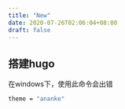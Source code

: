 ```yaml
---
title: "New"
date: 2020-07-26T02:06:04+08:00
draft: false
---
```


## 搭建hugo
在windows下，使用此命令会出错
```bash
theme = "ananke"
```